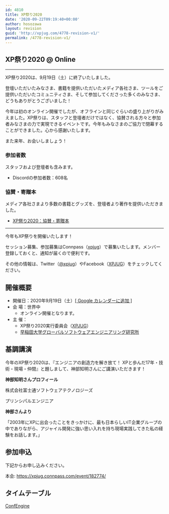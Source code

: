 ```yaml
---
id: 4810
title: XP祭り2020
date: '2020-09-22T09:19:40+00:00'
author: hosozawa
layout: revision
guid: 'http://xpjug.com/4778-revision-v1/'
permalink: /4778-revision-v1/
---
```


## XP祭り2020 @ Online

---

XP祭り2020は、9月19日（土）に終了いたしました。

登壇いただいたみなさま、書籍を提供いただいたメディア各社さま、ツールをご提供いただいたコミュニティさま、そして参加してくださった多くのみなさま、どうもありがとうございました！

今年は初のオンライン開催でしたが、オフラインと同じぐらいの盛り上がりがみえました。XP祭りは、スタッフと登壇者だけではなく、協賛される方々と参加者みなさまの力で実現できるイベントです。今年もみなさまのご協力で閉幕することができました。心から感謝いたします。

また来年、お会いしましょう！

### 参加者数

スタッフおよび登壇者も含みます。

- Discordの参加者数：608名

### 協賛・寄贈本

メディア各社さまより多数の書籍とグッズを、登壇者より著作を提供いただきました。

- [XP祭り2020：協賛・寄贈本](http://xpjug.com/xp2020-sponsored-books/)

---

今年もXP祭りを開催いたします！

セッション募集、参加募集はConnpass（[xpjug](https://xpjug.connpass.com/)）で募集いたします。メンバー登録しておくと、通知が届くので便利です。

その他の情報は、Twitter（[@xpjug](https://twitter.com/xpjug)）やFacebook（[XPJUG](https://www.facebook.com/Xpjug/)）をチェックしてください。

## 開催概要

- 開催日：2020年9月19日（土）[\[ Google カレンダーに追加 \]](https://calendar.google.com/calendar/r/eventedit?text=XP%E7%A5%AD%E3%82%8A&location=%E6%97%A9%E7%A8%B2%E7%94%B0%E5%A4%A7%E5%AD%A6+%E3%82%B0%E3%83%AA%E3%83%BC%E3%83%B3%E3%83%BB%E3%82%B3%E3%83%B3%E3%83%94%E3%83%A5%E3%83%BC%E3%83%86%E3%82%A3%E3%83%B3%E3%82%B0%E3%83%BB%E3%82%B7%E3%82%B9%E3%83%86%E3%83%A0%E7%A0%94%E7%A9%B6%E9%96%8B%E7%99%BA%E3%82%BB%E3%83%B3%E3%82%BF%E3%83%BC&details=http://xpjug.com/xp2020/&dates=20200919/20200919)
- 会 場：世界中 
    - オンライン開催となります。
- 主 催： 
    - XP祭り2020実行委員会（[XPJUG](http://xpjug.com/about/)）
    - [早稲田大学グローバルソフトウェアエンジニアリング研究所](https://www.waseda.jp/inst/gcs/labo/globalsoftware/)

## 基調講演

今年のXP祭り2020は、『エンジニアの創造力を解き放て！ XPと歩んだ17年・技術・現場・仲間』と題しまして、神部知明さんにご講演いただきます！

**神部知明さんプロフィール**

株式会社富士通ソフトウェアテクノロジーズ

プリンシパルエンジニア

**神部さんより**

「2003年にXPに出会ったことをきっかけに、最も日本らしいIT企業グループの中でありながら、アジャイル開発に強い思い入れを持ち現場実践してきた私の経験をお話します。」

## 参加申込

下記からお申し込みください。

本会: <https://xpjug.connpass.com/event/182774/>

## タイムテーブル

[ConfEngine](https://confengine.com/xp2020/schedule)